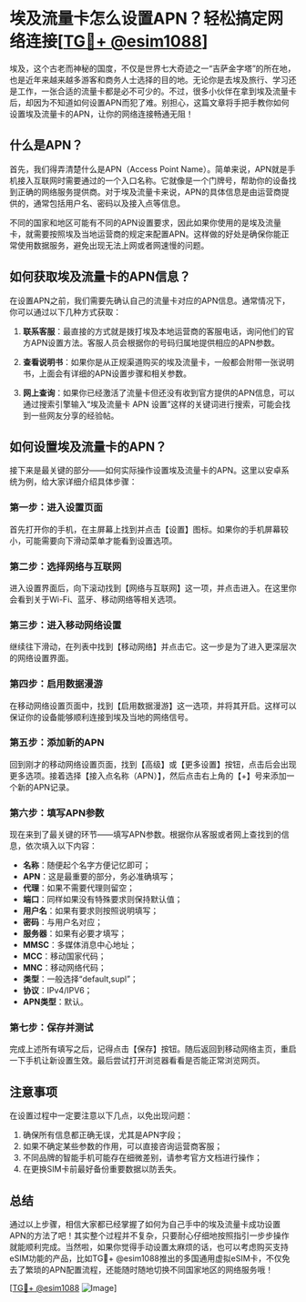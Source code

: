 # 埃及流量卡怎么设置APN？轻松搞定网络连接[[TG💪+ @esim1088](https://t.me/s/esim1088)]

埃及，这个古老而神秘的国度，不仅是世界七大奇迹之一“吉萨金字塔”的所在地，也是近年来越来越多游客和商务人士选择的目的地。无论你是去埃及旅行、学习还是工作，一张合适的流量卡都是必不可少的。不过，很多小伙伴在拿到埃及流量卡后，却因为不知道如何设置APN而犯了难。别担心，这篇文章将手把手教你如何设置埃及流量卡的APN，让你的网络连接畅通无阻！

## 什么是APN？

首先，我们得弄清楚什么是APN（Access Point Name）。简单来说，APN就是手机接入互联网时需要通过的一个入口名称。它就像是一个门牌号，帮助你的设备找到正确的网络服务提供商。对于埃及流量卡来说，APN的具体信息是由运营商提供的，通常包括用户名、密码以及接入点等信息。

不同的国家和地区可能有不同的APN设置要求，因此如果你使用的是埃及流量卡，就需要按照埃及当地运营商的规定来配置APN。这样做的好处是确保你能正常使用数据服务，避免出现无法上网或者网速慢的问题。

## 如何获取埃及流量卡的APN信息？

在设置APN之前，我们需要先确认自己的流量卡对应的APN信息。通常情况下，你可以通过以下几种方式获取：

1. **联系客服**：最直接的方式就是拨打埃及本地运营商的客服电话，询问他们的官方APN设置方法。客服人员会根据你的号码归属地提供相应的APN参数。
   
2. **查看说明书**：如果你是从正规渠道购买的埃及流量卡，一般都会附带一张说明书，上面会有详细的APN设置步骤和相关参数。

3. **网上查询**：如果你已经激活了流量卡但还没有收到官方提供的APN信息，可以通过搜索引擎输入“埃及流量卡 APN 设置”这样的关键词进行搜索，可能会找到一些网友分享的经验帖。

## 如何设置埃及流量卡的APN？

接下来是最关键的部分——如何实际操作设置埃及流量卡的APN。这里以安卓系统为例，给大家详细介绍具体步骤：

### 第一步：进入设置页面

首先打开你的手机，在主屏幕上找到并点击【设置】图标。如果你的手机屏幕较小，可能需要向下滑动菜单才能看到设置选项。

### 第二步：选择网络与互联网

进入设置界面后，向下滚动找到【网络与互联网】这一项，并点击进入。在这里你会看到关于Wi-Fi、蓝牙、移动网络等相关选项。

### 第三步：进入移动网络设置

继续往下滑动，在列表中找到【移动网络】并点击它。这一步是为了进入更深层次的网络设置界面。

### 第四步：启用数据漫游

在移动网络设置页面中，找到【启用数据漫游】这一选项，并将其开启。这样可以保证你的设备能够顺利连接到埃及当地的网络信号。

### 第五步：添加新的APN

回到刚才的移动网络设置页面，找到【高级】或【更多设置】按钮，点击后会出现更多选项。接着选择【接入点名称（APN）】，然后点击右上角的【+】号来添加一个新的APN记录。

### 第六步：填写APN参数

现在来到了最关键的环节——填写APN参数。根据你从客服或者网上查找到的信息，依次填入以下内容：
- **名称**：随便起个名字方便记忆即可；
- **APN**：这是最重要的部分，务必准确填写；
- **代理**：如果不需要代理则留空；
- **端口**：同样如果没有特殊要求则保持默认值；
- **用户名**：如果有要求则按照说明填写；
- **密码**：与用户名对应；
- **服务器**：如果有必要才填写；
- **MMSC**：多媒体消息中心地址；
- **MCC**：移动国家代码；
- **MNC**：移动网络代码；
- **类型**：一般选择“default,supl”；
- **协议**：IPv4/IPV6；
- **APN类型**：默认。

### 第七步：保存并测试

完成上述所有填写之后，记得点击【保存】按钮。随后返回到移动网络主页，重启一下手机让新设置生效。最后尝试打开浏览器看看是否能正常浏览网页。

## 注意事项

在设置过程中一定要注意以下几点，以免出现问题：

1. 确保所有信息都正确无误，尤其是APN字段；
2. 如果不确定某些参数的作用，可以直接咨询运营商客服；
3. 不同品牌的智能手机可能存在细微差别，请参考官方文档进行操作；
4. 在更换SIM卡前最好备份重要数据以防丢失。

## 总结

通过以上步骤，相信大家都已经掌握了如何为自己手中的埃及流量卡成功设置APN的方法了吧！其实整个过程并不复杂，只要耐心仔细地按照指引一步步操作就能顺利完成。当然啦，如果你觉得手动设置太麻烦的话，也可以考虑购买支持eSIM功能的产品，比如TG💪+ @esim1088推出的多国通用虚拟eSIM卡，不仅免去了繁琐的APN配置流程，还能随时随地切换不同国家地区的网络服务哦！

[[TG💪+ @esim1088](https://t.me/s/esim1088) ![Image](https://i.postimg.cc/4NQfJmqS/Snipaste-2025-05-13-00-14-12.png)]